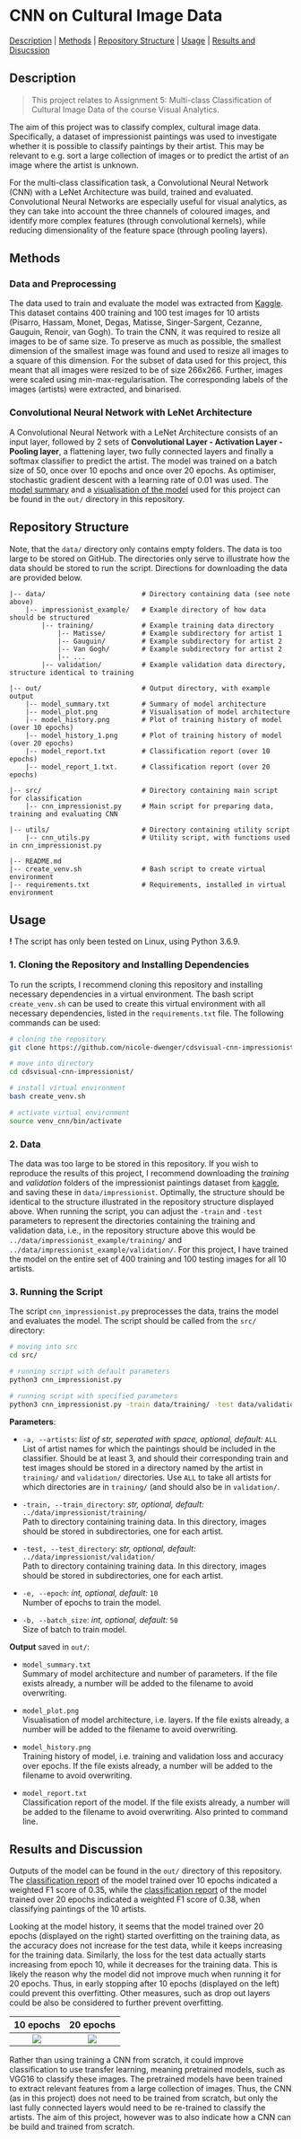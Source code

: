 # CNN on Cultural Image Data

[Description](#description) | [Methods](#methods) | [Repository Structure](#repository-structure) | [Usage](#usage) | [Results and Disucssion](#results-and-discussion)

## Description

> This project relates to Assignment 5: Multi-class Classification of Cultural Image Data
> of the course Visual Analytics.

The aim of this project was to classify complex, cultural image data. Specifically, a dataset of impressionist paintings was used to investigate whether it is possible to classify paintings by their artist. This may be relevant to e.g. sort a large collection of images or to predict the artist of an image where the artist is unknown. 

For the multi-class classification task, a Convolutional Neural Network (CNN) with a LeNet Architecture was build, trained and evaluated. Convolutional Neural Networks are especially useful for visual analytics, as they can take into account the three channels of coloured images, and identify more complex features (through convolutional kernels), while reducing dimensionality of the feature space (through pooling layers).  
 

## Methods
### Data and Preprocessing
The data used to train and evaluate the model was extracted from [Kaggle](https://www.kaggle.com/delayedkarma/impressionist-classifier-data). This dataset contains 400 training and 100 test images for 10 artists (Pisarro, Hassam, Monet, Degas, Matisse, Singer-Sargent, Cezanne, Gauguin, Renoir, van Gogh). 
To train the CNN, it was required to resize all images to be of same size. To preserve as much as possible, the smallest dimension of the smallest image was found and used to resize all images to a square of this dimension. For the subset of data used for this project, this meant that all images were resized to be of size 266x266. Further, images were scaled using min-max-regularisation. The corresponding labels of the images (artists) were extracted, and binarised.
 
### Convolutional Neural Network with LeNet Architecture
A Convolutional Neural Network with a LeNet Architecture consists of an input layer, followed by 2 sets of **Convolutional Layer - Activation Layer - Pooling layer**, a flattening layer, two fully connected layers and finally a softmax classifier to predict the artist. The model was trained on a batch size of 50, once over 10 epochs and once over 20 epochs. As optimiser, stochastic gradient descent with a learning rate of 0.01 was used. The [model summary](https://github.com/nicole-dwenger/cdsvisual-cnn-impressionist/blob/master/out/model_summary.txt) and a [visualisation of the model](https://github.com/nicole-dwenger/cdsvisual-cnn-impressionist/blob/master/out/model_plot.png) used for this project can be found in the `out/` directory in this repository.


## Repository Structure

Note, that the `data/` directory only contains empty folders. The data is too large to be stored on GitHub. The directories only serve to illustrate how the data should be stored to run the script. Directions for downloading the data are provided below. 

```
|-- data/                        # Directory containing data (see note above)
    |-- impressionist_example/   # Example directory of how data should be structured
        |-- training/            # Example training data directory
            |-- Matisse/         # Example subdirectory for artist 1
            |-- Gauguin/         # Example subdirectory for artist 2
            |-- Van Gogh/        # Example subdirectory for artist 2
            |-- ...
        |-- validation/          # Example validation data directory, structure identical to training

|-- out/                         # Output directory, with example output
    |-- model_summary.txt        # Summary of model architecture     
    |-- model_plot.png           # Visualisation of model architecture        
    |-- model_history.png        # Plot of training history of model (over 10 epochs)
    |-- model_history_1.png      # Plot of training history of model (over 20 epochs)
    |-- model_report.txt         # Classification report (over 10 epochs)
    |-- model_report_1.txt.      # Classification report (over 20 epochs)

|-- src/                         # Directory containing main script for classification
    |-- cnn_impressionist.py     # Main script for preparing data, training and evaluating CNN
    
|-- utils/                       # Directory containing utility script
    |-- cnn_utils.py             # Utility script, with functions used in cnn_impressionist.py

|-- README.md
|-- create_venv.sh               # Bash script to create virtual environment
|-- requirements.txt             # Requirements, installed in virtual environment
```

## Usage

**!** The script has only been tested on Linux, using Python 3.6.9. 

### 1. Cloning the Repository and Installing Dependencies

To run the scripts, I recommend cloning this repository and installing necessary dependencies in a virtual environment. The bash script `create_venv.sh` can be used to create this virtual environment with all necessary dependencies, listed in the `requirements.txt` file. The following commands can be used:

```bash
# cloning the repository
git clone https://github.com/nicole-dwenger/cdsvisual-cnn-impressionist.git

# move into directory
cd cdsvisual-cnn-impressionist/

# install virtual environment
bash create_venv.sh

# activate virtual environment 
source venv_cnn/bin/activate
```

### 2. Data
The data was too large to be stored in this repository. If you wish to reproduce the results of this project, I recommend downloading the *training* and *validation* folders of the impressionist paintings dataset from [kaggle](https://www.kaggle.com/delayedkarma/impressionist-classifier-data), and saving these in `data/impressionist`. Optimally, the structure should be identical to the structure illustrated in the repository structure displayed above. When running the script, you can adjust the `-train` and `-test` parameters to represent the directories containing the training and validation data, i.e., in the repository structure above this would be `../data/impressionist_example/training/` and `../data/impressionist_example/validation/`. For this project, I have trained the model on the entire set of 400 training and 100 testing images for all 10 artists. 


### 3. Running the Script 

The script `cnn_impressionist.py` preprocesses the data, trains the model and evaluates the model. The script should be called from the `src/` directory:

```bash
# moving into src
cd src/

# running script with default parameters
python3 cnn_impressionist.py 

# running script with specified parameters
python3 cnn_impressionist.py -train data/training/ -test data/validation/ -a Monet VanGogh Matisse -e 20
```

__Parameters__:
- `-a, --artists`: *list of str, seperated with space, optional, default:* `ALL`\
   List of artist names for which the paintings should be included in the classifier. Should be at least 3, and should their 
   corresponding train and test images should be stored in a directory named by the artist in `training/` and `validation/` directories. Use `ALL` to take all artists for which directories are in `training/` (and should also be in `validation/`.
   
- `-train, --train_directory`: *str, optional, default:* `../data/impressionist/training/`\
   Path to directory containing training data. In this directory, images should be stored in subdirectories, one for each artist.

- `-test, --test_directory`: *str, optional, default:* `../data/impressionist/validation/`\
   Path to directory containing training data. In this directory, images should be stored in subdirectories, one for each artist.

- `-e, --epoch`: *int, optional, default:* `10`\
   Number of epochs to train the model. 

- `-b, --batch_size`: *int, optional, default:* `50`\
   Size of batch to train model. 

__Output__ saved in `out/`:
- `model_summary.txt`\
    Summary of model architecture and number of parameters. If the file exists already, a number will be added to the filename to avoid overwriting. 

- `model_plot.png`\
   Visualisation of model architecture, i.e. layers. If the file exists already, a number will be added to the filename to avoid overwriting. 

- `model_history.png`\
   Training history of model, i.e. training and validation loss and accuracy over epochs. If the file exists already, a number will be added to the filename to avoid overwriting. 

- `model_report.txt`\
   Classification report of the model. If the file exists already, a number will be added to the filename to avoid overwriting. Also printed to command line. 

## Results and Discussion

Outputs of the model can be found in the `out/` directory of this repository. The [classification report](https://github.com/nicole-dwenger/cdsvisual-cnn-impressionist/blob/master/out/model_report.txt) of the model trained over 10 epochs indicated a weighted F1 score of 0.35, while the [classification report](https://github.com/nicole-dwenger/cdsvisual-cnn-impressionist/blob/master/out/model_report_1.txt) of the model trained over 20 epochs indicated a weighted F1 score of 0.38, when classifying paintings of the 10 artists.

Looking at the model history, it seems that the model trained over 20 epochs (displayed on the right) started overfitting on the training data, as the accuracy does not increase for the test data, while it keeps increasing for the training data. Similarly, the loss for the test data actually starts increasing from epoch 10, while it decreases for the training data. This is likely the reason why the model did not improve much when running it for 20 epochs. Thus, in early stopping after 10 epochs (displayed on the left) could prevent this overfitting. Other measures, such as drop out layers could be also be considered to further prevent overfitting.


 10 epochs | 20 epochs
:-------------------------:|:-------------------------:
![](https://github.com/nicole-dwenger/cdsvisual-cnn-impressionist/blob/master/out/model_history.png)  |  ![](https://github.com/nicole-dwenger/cdsvisual-cnn-impressionist/blob/master/out/model_history_1.png)


Rather than using training a CNN from scratch, it could improve classification to use transfer learning, meaning pretrained models, such as VGG16 to classify these images. The pretrained models have been trained to extract relevant features from a large collection of images. Thus, the CNN (as in this project) does not need to be trained from scratch, but only the last fully connected layers would need to be re-trained to classify the artists. The aim of this project, however was to also indicate how a CNN can be build and trained from scratch. 





